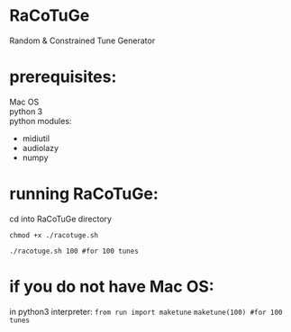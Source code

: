 # RaCoTuGe
Random & Constrained Tune Generator      

# prerequisites:
Mac OS      
python 3      
python modules:      
+ midiutil      
+ audiolazy      
+ numpy      

# running RaCoTuGe:
cd into RaCoTuGe directory      
```
chmod +x ./racotuge.sh      
```
```
./racotuge.sh 100 #for 100 tunes      
```

# if you do not have Mac OS:
in python3 interpreter:
`from run import maketune`
`maketune(100) #for 100 tunes`

